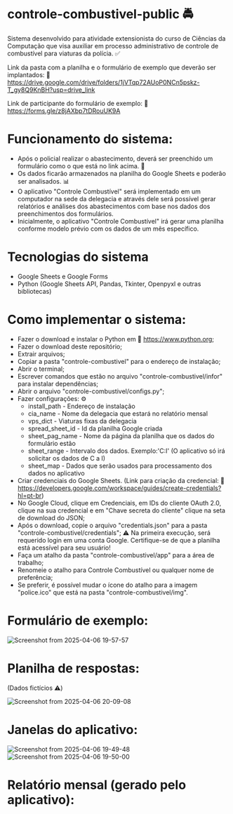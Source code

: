 # controle-combustivel-public 🚔
Sistema desenvolvido para atividade extensionista do curso de Ciências da Computação que visa auxiliar em processo administrativo de controle de combustível para viaturas da polícia. ✅

Link da pasta com a planilha e o formulário de exemplo que deverão ser implantados: 🔗 https://drive.google.com/drive/folders/1jVTqp72AUoP0NCn5pskz-T_gy8Q9KnBH?usp=drive_link

Link de participante do formulário de exemplo: 🔗 https://forms.gle/z8jAXbp7tDRouUK9A

# Funcionamento do sistema:
- Após o policial realizar o abastecimento, deverá ser preenchido um formulário como o que está no link acima. 🔗
- Os dados ficarão armazenados na planilha do Google Sheets e poderão ser analisados. 📊
- O aplicativo "Controle Combustível" será implementado em um computador na sede da delegacia e através dele será possível gerar relatórios e análises dos abastecimentos com base nos dados dos preenchimentos dos formulários.
- Inicialmente, o aplicativo "Controle Combustível" irá gerar uma planilha conforme modelo prévio com os dados de um mês específico.

# Tecnologias do sistema
- Google Sheets e Google Forms
- Python (Google Sheets API, Pandas, Tkinter, Openpyxl e outras bibliotecas)

# Como implementar o sistema:
- Fazer o download e instalar o Python em 🔗 https://www.python.org;
- Fazer o download deste repositório;
- Extrair arquivos;
- Copiar a pasta "controle-combustivel" para o endereço de instalação;
- Abrir o terminal;
- Escrever comandos que estão no arquivo "controle-combustivel/infor" para instalar dependências;
- Abrir o arquivo "controle-combustivel/configs.py";
- Fazer configurações: ⚙️
  - install_path - Endereço de instalação
  - cia_name - Nome da delegacia que estará no relatório mensal
  - vps_dict - Viaturas fixas da delegacia
  - spread_sheet_id - Id da planilha Google criada
  - sheet_pag_name - Nome da página da planilha que os dados do formulário estão
  - sheet_range - Intervalo dos dados. Exemplo:'C:I' (O aplicativo só irá solicitar os dados de C a I)
  - sheet_map - Dados que serão usados para processamento dos dados no aplicativo
- Criar credenciais do Google Sheets. (Link para criação da credencial: 🔗 https://developers.google.com/workspace/guides/create-credentials?hl=pt-br)
- No Google Cloud, clique em Credenciais, em IDs do cliente OAuth 2.0, clique na sua credencial e em "Chave secreta do cliente" clique na seta de download do JSON;
- Após o download, copie o arquivo "credentials.json" para a pasta "controle-combustivel/credentials"; ⚠️ Na primeira execução, será requerido login em uma conta Google. Certifique-se de que a planilha está acessível para seu usuário!
- Faça um atalho da pasta "controle-combustivel/app" para a área de trabalho;
- Renomeie o atalho para Controle Combustível ou qualquer nome de preferência;
- Se preferir, é possível mudar o ícone do atalho para a imagem "police.ico" que está na pasta "controle-combustivel/img".


# Formulário de exemplo:
![Screenshot from 2025-04-06 19-57-57](https://github.com/user-attachments/assets/4448e55d-07e7-45da-a148-7ef6287c1039)

# Planilha de respostas: 
(Dados fictícios ⚠️)

![Screenshot from 2025-04-06 20-09-08](https://github.com/user-attachments/assets/c7c37a9b-af08-4181-bb88-20cf12e0c878)


# Janelas do aplicativo:
![Screenshot from 2025-04-06 19-49-48](https://github.com/user-attachments/assets/05ef2835-4f0e-4434-b933-78b4d074be98)
![Screenshot from 2025-04-06 19-50-00](https://github.com/user-attachments/assets/08513a11-7389-49c4-a74e-4797b4e9a237)

# Relatório mensal (gerado pelo aplicativo):



